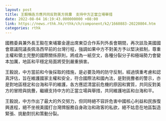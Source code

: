 ```yaml
---
layout: post
title: 王毅稱各方應共同反對美方挑釁　支持中方正當立場舉措
date: 2022-08-04 16:19:43.000000000 +08:00
link: https://news.rthk.hk/rthk/ch/component/k2/1660883-20220804.htm
categories: rthk
---
```


國務委員兼外長王毅在柬埔寨金邊出席東亞合作系列外長會期間，再次談及美國國會眾議院議長佩洛西早前的台灣行程，強調如果中方不對美方予以堅決抵制，尊重主權和領土完整的國際關係原則，將成為一紙空文，各種分裂分子和極端勢力會變本加厲，地區和平穩定局面將受到嚴重損害。 

王毅說，中方當前和今後採取的措施，是必要及時的防守反制，經過慎重考慮和認真評估，旨在維護國家主權和安全，符合國際法和國內法，是對挑釁者的警示，亦是對地區穩定和台海和平的維護，各方應認清當前危機的原因和實質，共同反對美方的冒險與挑釁，繼續支持中方的正當立場與舉措，共同維護地區和台海和平。

王毅說，中方作出了最大的外交努力，但同時絕不容許危害中國核心利益和民族復興進程，絕不坐視美國打台灣牌服務自身政治和政客的私欲，絕不姑息在地區製造緊張、挑動對抗和策動分裂。
